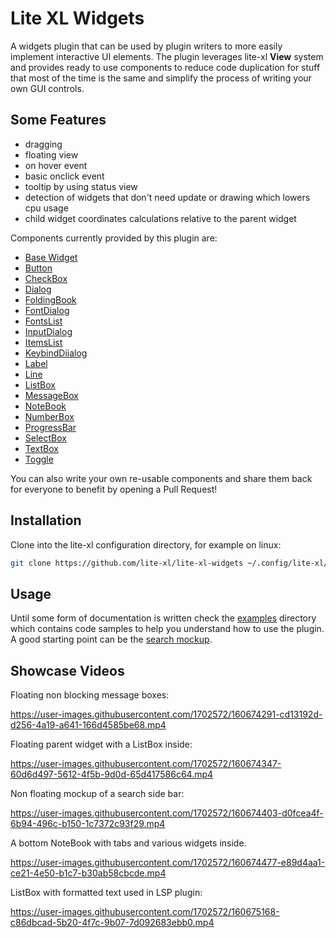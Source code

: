 # Lite XL Widgets

A widgets plugin that can be used by plugin writers to more easily implement
interactive UI elements. The plugin leverages lite-xl __View__ system and
provides ready to use components to reduce code duplication for stuff that
most of the time is the same and simplify the process of writing your own
GUI controls.

## Some Features

* dragging
* floating view
* on hover event
* basic onclick event
* tooltip by using status view
* detection of widgets that don't need update or drawing which lowers cpu usage
* child widget coordinates calculations relative to the parent widget

Components currently provided by this plugin are:

* [Base Widget](init.lua)
* [Button](button.lua)
* [CheckBox](checkbox.lua)
* [Dialog](dialog.lua)
* [FoldingBook](foldingbook.lua)
* [FontDialog](fontdialog.lua)
* [FontsList](fontslist.lua)
* [InputDialog](inputdialog.lua)
* [ItemsList](itemslist.lua)
* [KeybindDiialog](keybinddialog.lua)
* [Label](label.lua)
* [Line](line.lua)
* [ListBox](listbox.lua)
* [MessageBox](messagebox.lua)
* [NoteBook](notebook.lua)
* [NumberBox](numberbox.lua)
* [ProgressBar](progressbar.lua)
* [SelectBox](selectbox.lua)
* [TextBox](textbox.lua)
* [Toggle](toggle.lua)

You can also write your own re-usable components and share them back for
everyone to benefit by opening a Pull Request!

## Installation

Clone into the lite-xl configuration directory, for example on linux:

```sh
git clone https://github.com/lite-xl/lite-xl-widgets ~/.config/lite-xl/widget
```

## Usage

Until some form of documentation is written check the [examples](examples/)
directory which contains code samples to help you understand how to use the
plugin. A good starting point can be the [search mockup](examples/search.lua).

## Showcase Videos

Floating non blocking message boxes:

https://user-images.githubusercontent.com/1702572/160674291-cd13192d-d256-4a19-a641-166d4585be68.mp4

Floating parent widget with a ListBox inside:

https://user-images.githubusercontent.com/1702572/160674347-60d6d497-5612-4f5b-9d0d-65d417586c64.mp4

Non floating mockup of a search side bar:

https://user-images.githubusercontent.com/1702572/160674403-d0fcea4f-6b94-496c-b150-1c7372c93f29.mp4

A bottom NoteBook with tabs and various widgets inside.

https://user-images.githubusercontent.com/1702572/160674477-e89d4aa1-ce21-4e50-b1c7-b30ab58cbcde.mp4

ListBox with formatted text used in LSP plugin:

https://user-images.githubusercontent.com/1702572/160675168-c86dbcad-5b20-4f7c-9b07-7d092683ebb0.mp4

